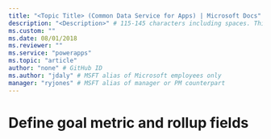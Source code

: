 ```yaml
---
title: "<Topic Title> (Common Data Service for Apps) | Microsoft Docs" # Intent and product brand in a unique string of 43-59 chars including spaces
description: "<Description>" # 115-145 characters including spaces. This abstract displays in the search result.
ms.custom: ""
ms.date: 08/01/2018
ms.reviewer: ""
ms.service: "powerapps"
ms.topic: "article"
author: "none" # GitHub ID
ms.author: "jdaly" # MSFT alias of Microsoft employees only
manager: "ryjones" # MSFT alias of manager or PM counterpart
---
```

# Define goal metric and rollup fields

<!-- 
Owner Unknown
https://docs.microsoft.com/en-us/dynamics365/customer-engagement/developer/define-goal-metric-rollup-fields -->